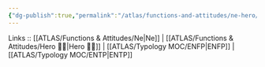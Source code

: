 ```yaml
---
{"dg-publish":true,"permalink":"/atlas/functions-and-attitudes/ne-hero/"}
---
```


Links :: [[ATLAS/Functions & Attitudes/Ne\|Ne]] | [[ATLAS/Functions & Attitudes/Hero 🦸‍♂️\|Hero 🦸‍♂️]] | [[ATLAS/Typology MOC/ENFP\|ENFP]] | [[ATLAS/Typology MOC/ENTP\|ENTP]]
